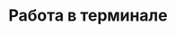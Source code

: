 # Работа в терминале

<object  data="03-sysadmin-01-terminal.pdf" type="application/pdf" widtch="100%">
</object>
